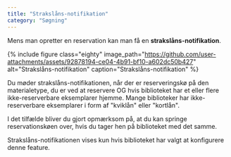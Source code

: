 ```yaml
---
title: "Strakslåns-notifikation"
category: "Søgning"
---
```

Mens man opretter en reservation kan man få en  **strakslåns-notifikation**. 

{% include figure class="eighty" image_path="https://github.com/user-attachments/assets/92878194-ce04-4b91-bf10-a602dc50b427" alt="Strakslåns-notifikation" caption="Strakslåns-notifikation" %}

Du møder strakslåns-notifikationen, når der er reserveringskø på den materialetype, du er ved at reservere 
OG hvis biblioteket har et eller flere ikke-reserverbare eksemplarer hjemme. Mange biblioteker har ikke-reserverbare eksemplarer i form af "kviklån" eller "kortlån".

I det tilfælde bliver du gjort opmærksom på, at du kan springe reservationskøen over, hvis du tager hen på biblioteket med det samme.

Strakslåns-notifikationen vises kun hvis biblioteket har valgt at konfigurere denne feature. 
